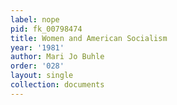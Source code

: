 ```yaml
---
label: nope
pid: fk_00798474
title: Women and American Socialism
year: '1981'
author: Mari Jo Buhle
order: '028'
layout: single
collection: documents
---
```

